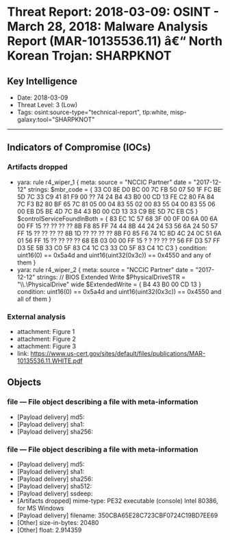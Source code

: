 # Threat Report: 2018-03-09: OSINT - March 28, 2018: Malware Analysis Report (MAR-10135536.11) â€“ North Korean Trojan: SHARPKNOT


## Key Intelligence
* Date: 2018-03-09
* Threat Level: 3 (Low)
* Tags: osint:source-type="technical-report", tlp:white, misp-galaxy:tool="SHARPKNOT"

---

## Indicators of Compromise (IOCs)
### Artifacts dropped
* yara: rule r4_wiper_1
{
meta:
source = "NCCIC Partner"
date = "2017-12-12"
strings:
$mbr_code = { 33 C0 8E D0 BC 00 7C FB 50 07 50 1F FC BE 5D 7C 33 C9 41 81 F9 00 ?? 74 24 B4 43 B0 00 CD 13 FE C2 80 FA 84 
7C F3 B2 80 BF 65 7C 81 05 00 04 83 55 02 00 83 55 04 00 83 55 06 00 EB D5 BE 4D 7C B4 43 B0 00 CD 13 33 C9 BE 5D 7C EB C5 }
$controlServiceFoundlnBoth = { 83 EC 1C 57 68 3F 00 0F 00 6A 
00 6A 00 FF 15 ?? ?? ?? ?? 8B F8 85 FF 74 44 8B 44 24 24 53 56 6A 
24 50 57 FF 15 ?? ?? ?? ?? 8B 1D ?? ?? ?? ?? 8B F0 85 F6 74 1C 8D 4C 24 0C 51 6A 01 56 FF 15 ?? ?? ?? ?? 68 E8 03 00 00 FF 15 ?
? 
?? ?? ?? 56 FF D3 57 FF D3 5E 5B 33 C0 5F 83 C4 1C C3 33 C0 5F 83 C4 1C C3 }
condition:
uint16(0) == 0x5a4d and uint16(uint32(0x3c)) == 0x4550 and any of them
}
* yara: rule r4_wiper_2
{
meta:
source = "NCCIC Partner"
date = "2017-12-12" 
strings:
// BIOS Extended Write
$PhysicalDriveSTR = "\\\\.\\PhysicalDrive" wide
$ExtendedWrite = { B4 43 B0 00 CD 13 } 
condition:
uint16(0) == 0x5a4d and uint16(uint32(0x3c)) == 0x4550 and all of them
}

### External analysis
* attachment: Figure 1
* attachment: Figure 2
* attachment: Figure 3
* link: https://www.us-cert.gov/sites/default/files/publications/MAR-10135536.11.WHITE.pdf

## Objects
### file — File object describing a file with meta-information
* [Payload delivery] md5: <md5>
* [Payload delivery] sha1: <sha1>
* [Payload delivery] sha256: <sha256>

### file — File object describing a file with meta-information
* [Payload delivery] md5: <md5>
* [Payload delivery] sha1: <sha1>
* [Payload delivery] sha256: <sha256>
* [Payload delivery] sha512: <sha512>
* [Payload delivery] ssdeep: <ssdeep>
* [Artifacts dropped] mime-type: PE32 executable (console) Intel 80386, for MS Windows
* [Payload delivery] filename: 350CBA65E28C723CBF0724C19BD7EE69
* [Other] size-in-bytes: 20480
* [Other] float: 2.914359
